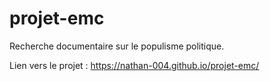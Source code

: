 # projet-emc
Recherche documentaire sur le populisme politique.

Lien vers le projet : https://nathan-004.github.io/projet-emc/

